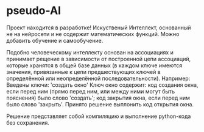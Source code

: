 # pseudo-AI
Проект находится в разработке!
Искуственый Интеллект, основанный не на нейросети и не содержит математических функций. Можно добавить обучение и самообучение.

Подобно человеческому интеллекту основан на ассоциациях и принимает рещение в зависимости от построенной цепи ассоциаций, которые хранятся в общей базе данных (в каждом ключе имеются значения, привязанные к цепи предшествующих ключей в определённой или неопределённой последовательности).
Например:
Введены ключи:
'создать окно'
Ключ окно содержит:
код создания окна, если перед ним (прямо перед ним, или между ними могут быть пояснения) было слово 'создать';
код закрытия окна, если перед ним было слово 'закрыть'.
Принято решение выплонить код открытия окна.

Решение представляет собой компиляцию и выполнение python-кода без сохранения.
